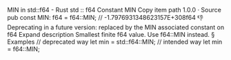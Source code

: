 MIN in std::f64 - Rust
std
::
f64
Constant
MIN
Copy item path
1.0.0
·
Source
pub const MIN:
f64
= f64::MIN; // -1.7976931348623157E+308f64
👎
Deprecating in a future version: replaced by the
MIN
associated constant on
f64
Expand description
Smallest finite
f64
value.
Use
f64::MIN
instead.
§
Examples
// deprecated way
let
min = std::f64::MIN;
// intended way
let
min = f64::MIN;